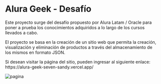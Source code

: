 <h1>Alura Geek - Desafío</h1>
<p>Este proyecto surge del desafío propuesto por Alura Latam / Oracle para poner a prueba los conocimientos
adquiridos a lo largo de los cursos llevados a cabo.

El proyecto se basa en la creación de un sitio web que permita la creación, visualización y eliminación de productos a través del almacenamiento de los mismos en formato JSON.</p>

<p>Si desean visitar la página del sitio, pueden ingresar al siguiente enlace: <a>https://alura-geek-seven-sandy.vercel.app/</a></p>

![pagina](https://github.com/MayrenS95/Alura_Geek/assets/125619826/d420dfbd-a7f7-4cb2-be60-fae23c5e3fd7)
